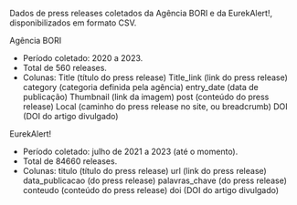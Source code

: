 Dados de press releases coletados da Agência BORI e da EurekAlert!, disponibilizados em formato CSV.


Agência BORI
- Período coletado: 2020 a 2023.
- Total de 560 releases.
- Colunas:  Title (título do press release)
            Title_link (link do press release)
            category (categoria definida pela agência)
            entry_date (data de publicação)
            Thumbnail (link da imagem)
            post (conteúdo do press release)
            Local (caminho do press release no site, ou breadcrumb)
            DOI (DOI do artigo divulgado)


EurekAlert!
- Período coletado: julho de 2021 a 2023 (até o momento).
- Total de 84660 releases.
- Colunas:  titulo (título do press release)
            url (link do press release)
            data_publicacao (do press release)
            palavras_chave (do press release)
            conteudo (conteúdo do press release)
            doi (DOI do artigo divulgado)
